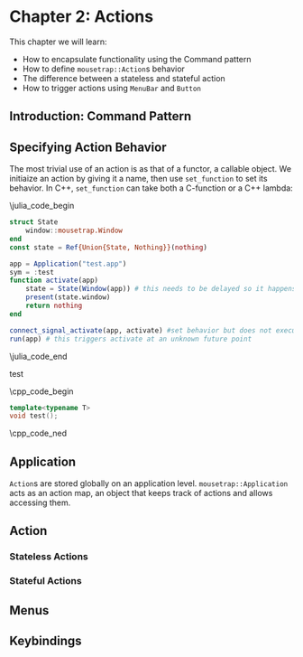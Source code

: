 # Chapter 2: Actions

This chapter we will learn:
+ How to encapsulate functionality using the Command pattern
+ How to define `mousetrap::Action`s behavior
+ The difference between a stateless and stateful action
+ How to trigger actions using `MenuBar` and `Button`

## Introduction: Command Pattern

## Specifying Action Behavior

The most trivial use of an action is as that of a functor, a callable object. We initiaize an action by giving it a 
name, then use `set_function` to set its behavior. In C++, `set_function` can take both a C-function or a C++ lambda:


\julia_code_begin
```julia
struct State
    window::mousetrap.Window
end
const state = Ref{Union{State, Nothing}}(nothing)

app = Application("test.app")
sym = :test
function activate(app)
    state = State(Window(app)) # this needs to be delayed so it happens after run(app)
    present(state.window)
    return nothing
end

connect_signal_activate(app, activate) #set behavior but does not execute it
run(app) # this triggers activate at an unknown future point

```
\julia_code_end

test

\cpp_code_begin
```cpp
template<typename T>
void test();
```
\cpp_code_ned

## Application

`Action`s are stored globally on an application level. `mousetrap::Application` acts as an action map, an object 
that keeps track of actions and allows accessing them.

## Action

### Stateless Actions

### Stateful Actions

## Menus

## Keybindings